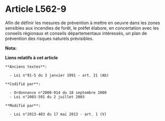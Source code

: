 # Article L562-9

Afin de définir les mesures de prévention à mettre en oeuvre dans les zones sensibles aux incendies de forêt, le préfet
élabore, en concertation avec les conseils régionaux et conseils départementaux intéressés, un plan de prévention des risques
naturels prévisibles.

**Nota:**



**Liens relatifs à cet article**

	**Anciens textes**:

	  - Loi n°91-5 du 3 janvier 1991 - art. 21 (Ab)

	**Codifié par**:

	  - Ordonnance n°2000-914 du 18 septembre 2000
	  - Loi n°2003-591 du 2 juillet 2003

	**Modifié par**:

	  - Loi n°2013-403 du 17 mai 2013 - art. 1 (V)
